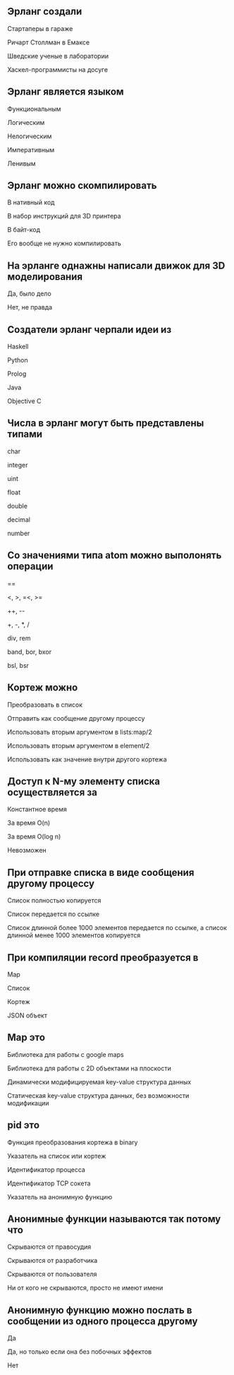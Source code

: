 ## Эрланг создали

Стартаперы в гараже

Ричарт Столлман в Емаксе

Шведские ученые в лаборатории

Хаскел-программисты на досуге


## Эрланг является языком

Функциональным

Логическим

Нелогическим

Императивным

Ленивым


## Эрланг можно скомпилировать

В нативный код

В набор инструкций для 3D принтера

В байт-код

Его вообще не нужно компилировать


## На эрланге однажны написали движок для 3D моделирования

Да, было дело

Нет, не правда


## Создатели эрланг черпали идеи из

Haskell

Python

Prolog

Java

Objective C


## Числа в эрланг могут быть представлены типами

char

integer

uint

float

double

decimal

number


## Со значениями типа atom можно выполонять операции

==

<, >, =<, >=

++, --

+, -, *, /

div, rem

band, bor, bxor

bsl, bsr


## Кортеж можно

Преобразовать в список

Отправить как сообщение другому процессу

Использовать вторым аргументом в lists:map/2

Использовать вторым аргументом в element/2

Использовать как значение внутри другого кортежа


## Доступ к N-му элементу списка осуществляется за

Константное время

За время O(n)

За время O(log n)

Невозможен


## При отправке списка в виде сообщения другому процессу

Список полностью копируется

Список передается по ссылке

Список длинной более 1000 элементов передается по ссылке, а список длинной менее 1000 элементов копируется


## При компиляции record преобразуется в

Map

Список

Кортеж

JSON объект


## Map это

Библиотека для работы с google maps

Библиотека для работы с 2D объектами на плоскости

Динамически модифицируемая key-value структура данных

Статическая key-value структура данных, без возможности модификации


## pid это

Функция преобразования кортежа в binary

Указатель на список или кортеж

Идентификатор процесса

Идентификатор TCP сокета

Указатель на анонимную функцию


## Анонимные функции называются так потому что

Скрываются от правосудия

Скрываются от разработчика

Скрываются от пользователя

Ни от кого не скрываются, просто не имеют имени


## Анонимную функцию можно послать в сообщении из одного процесса другому

Да

Да, но только если она без побочных эффектов

Нет
